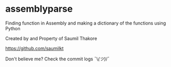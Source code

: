 
# assemblyparse
Finding function in Assembly and making a dictionary of the functions using Python

Created by and Property of Saumil Thakore

https://github.com/saumilkt


Don't believe me? Check the commit logs ¯\\_(ツ)_/¯
